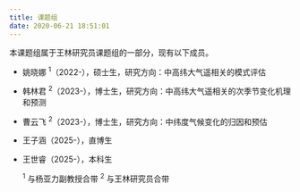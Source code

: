 ```yaml
---
title: 课题组
date: 2020-06-21 18:51:01
---
```


本课题组属于王林研究员课题组的一部分，现有以下成员。
- 姚晓娜 <sup>1</sup>（2022-），硕士生，研究方向：中高纬大气遥相关的模式评估
- 韩林君 <sup>2</sup>（2023-），博士生，研究方向：中高纬大气遥相关的次季节变化机理和预测
- 曹云飞 <sup>2</sup>（2023-），博士生，研究方向：中纬度气候变化的归因和预估
- 王子涵（2025-），直博生
- 王世睿（2025-），本科生


  <sup>1</sup> 与杨亚力副教授合带
  <sup>2</sup> 与王林研究员合带
